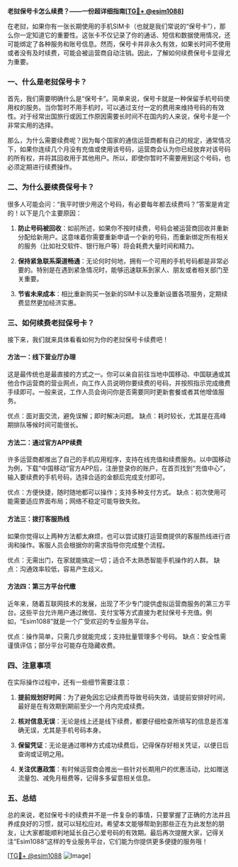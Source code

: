 **老挝保号卡怎么续费？——一份超详细指南[[TG💪+ @esim1088](https://t.me/s/esim1088)]**

在老挝，如果你有一张长期使用的手机SIM卡（也就是我们常说的“保号卡”），那么你一定知道它的重要性。这张卡不仅记录了你的通话、短信和数据使用情况，还可能绑定了各种服务和账号信息。然而，保号卡并非永久有效，如果长时间不使用或者没有及时续费，可能会被运营商自动注销。因此，了解如何续费保号卡显得尤为重要。

### 一、什么是老挝保号卡？

首先，我们需要明确什么是“保号卡”。简单来说，保号卡就是一种保留手机号码使用权的服务。当你暂时不用手机时，可以通过支付一定的费用来维持号码的有效性。对于经常出国旅行或因工作原因需要长时间不在国内的人来说，保号卡是一个非常实用的选择。

那么，为什么需要续费呢？因为每个国家的通信运营商都有自己的规定，通常情况下，如果你连续几个月没有充值或使用该号码，运营商会认为你已经放弃对该号码的所有权，并将其回收用于其他用户。所以，即使你暂时不需要用到这个号码，也必须定期进行续费操作。

### 二、为什么要续费保号卡？

很多人可能会问：“我平时很少用这个号码，有必要每年都去续费吗？”答案是肯定的！以下是几个主要原因：

1. **防止号码被回收**：如前所述，如果你不按时续费，号码会被运营商回收并重新分配给新用户。这意味着你需要重新申请一个新的号码，而重新绑定所有相关的服务（比如社交软件、银行账户等）将会耗费大量时间和精力。
   
2. **保持紧急联系渠道畅通**：无论何时何地，拥有一个可用的手机号码都是非常必要的。特别是在遇到紧急情况时，能够迅速联系到家人、朋友或者相关部门至关重要。

3. **节省未来成本**：相比重新购买一张新的SIM卡以及重新设置各项服务，定期续费显然更加经济实惠。

### 三、如何续费老挝保号卡？

接下来，我们就来具体看看如何为你的老挝保号卡续费吧！

#### 方法一：线下营业厅办理

这是最传统也是最直接的方式之一。你可以亲自前往当地中国移动、中国联通或其他合作运营商的营业网点，向工作人员说明你要续费的号码，并按照指示完成缴费手续即可。一般来说，工作人员会询问你是否需要同时更新套餐或者其他增值服务。

优点：面对面交流，避免误解；即时解决问题。
缺点：耗时较长，尤其是在高峰期排队等候时间可能很长。

#### 方法二：通过官方APP续费

许多运营商都推出了自己的手机应用程序，支持在线充值和续费服务。以中国移动为例，下载“中国移动”官方APP后，注册登录你的账户，在首页找到“充值中心”，输入要续费的手机号码，选择合适的金额后完成支付即可。

优点：方便快捷，随时随地都可以操作；支持多种支付方式。
缺点：初次使用可能需要适应界面布局；网络不稳定可能导致失败。

#### 方法三：拨打客服热线

如果你觉得以上两种方法都太麻烦，也可以尝试拨打运营商提供的客服热线进行咨询和操作。客服人员会根据你的需求指导你完成整个流程。

优点：无需出门，在家就能搞定一切；适合不太熟悉智能手机操作的人群。
缺点：沟通效率较低，容易产生歧义。

#### 方法四：第三方平台代缴

近年来，随着互联网技术的发展，出现了不少专门提供虚拟运营商服务的第三方平台。这些平台允许用户通过微信、支付宝等方式直接为老挝保号卡充值。例如，“Esim1088”就是一个广受欢迎的专业服务平台。

优点：操作简单，只需几步就能完成；支持批量管理多个号码。
缺点：安全性需谨慎评估；部分平台可能存在隐藏收费。

### 四、注意事项

在实际操作过程中，还有一些细节需要注意：

1. **提前规划好时间**：为了避免因忘记续费而导致号码失效，请提前安排好时间，最好是在有效期到期前至少一个月内完成续费。

2. **核对信息无误**：无论是线上还是线下续费，都要仔细检查所填写的信息是否准确无误，尤其是手机号码本身。

3. **保留凭证**：无论是通过哪种方式成功续费后，记得保存好相关凭证，以便日后查询或证明之用。

4. **关注优惠政策**：有时候运营商会推出一些针对长期用户的优惠活动，比如赠送流量包、减免月租费等，记得多多留意相关信息。

### 五、总结

总的来说，老挝保号卡的续费并不是一件复杂的事情，只要掌握了正确的方法并且养成良好的习惯，就可以轻松应对。希望本文能够帮助到那些正在为此发愁的朋友，让大家都能顺利地延长自己心爱号码的有效期。最后再次提醒大家，记得关注“Esim1088”这样的专业服务平台，它们能为你提供更多便捷的服务哦！

[[TG💪+ @esim1088](https://t.me/s/esim1088) ![Image](https://i.postimg.cc/4NQfJmqS/Snipaste-2025-05-13-00-14-12.png)]
